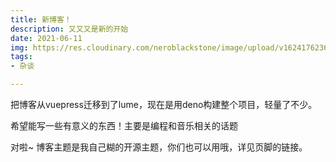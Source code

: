 ```yaml
---
title: 新博客！
description: 又又又是新的开始
date: 2021-06-11
img: https://res.cloudinary.com/neroblackstone/image/upload/v1624176236/HelloWorld_xnyrum.webp
tags:
- 杂谈

---
```

把博客从vuepress迁移到了lume，现在是用deno构建整个项目，轻量了不少。

希望能写一些有意义的东西！主要是编程和音乐相关的话题

对啦~ 博客主题是我自己糊的开源主题，你们也可以用哦，详见页脚的链接。